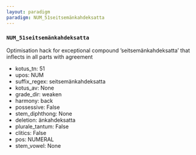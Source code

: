 ```yaml
---
layout: paradigm
paradigm: NUM_51seitsemänkahdeksatta
---
```

### ` NUM_51seitsemänkahdeksatta `

Optimisation hack for exceptional compound ’seitsemänkahdeksatta’ that inflects in all parts with agreement
* kotus_tn: 51
* upos: NUM
* suffix_regex: seitsemänkahdeksatta
* kotus_av: None
* grade_dir: weaken
* harmony: back
* possessive: False
* stem_diphthong: None
* deletion: änkahdeksatta
* plurale_tantum: False
* clitics: False
* pos: NUMERAL
* stem_vowel: None
